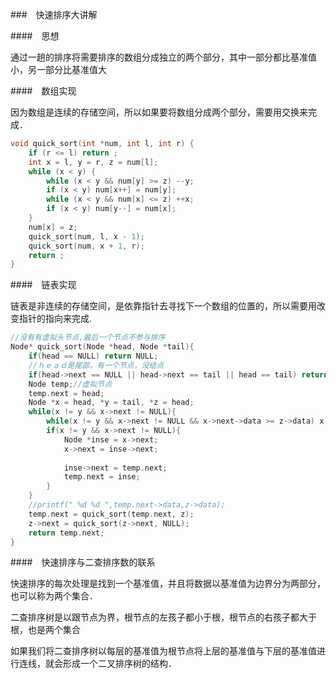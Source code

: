 ###　快速排序大讲解

####　思想

通过一趟的排序将需要排序的数组分成独立的两个部分，其中一部分都比基准值小，另一部分比基准值大

####　数组实现

因为数组是连续的存储空间，所以如果要将数组分成两个部分，需要用交换来完成．

````c
void quick_sort(int *num, int l, int r) {
    if (r <= l) return ;
    int x = l, y = r, z = num[l];
    while (x < y) {
        while (x < y && num[y] >= z) --y;
        if (x < y) num[x++] = num[y];
        while (x < y && num[x] <= z) ++x;
        if (x < y) num[y--] = num[x];
    }
    num[x] = z;
    quick_sort(num, l, x - 1);
    quick_sort(num, x + 1, r);
    return ;
}
````

####　链表实现

链表是非连续的存储空间，是依靠指针去寻找下一个数组的位置的，所以需要用改变指针的指向来完成.

````c
//没有有虚拟头节点,最后一个节点不参与排序
Node* quick_sort(Node *head, Node *tail){
    if(head == NULL) return NULL;
    //ｈｅａｄ是尾部，有一个节点，没结点
    if(head->next == NULL || head->next == tail || head == tail) return head;
    Node temp;//虚拟节点
    temp.next = head;
    Node *x = head, *y = tail, *z = head;
    while(x != y && x->next != NULL){
        while(x != y && x->next != NULL && x->next->data >= z->data) x = x->next;
        if(x != y && x->next != NULL){
            Node *inse = x->next;
            x->next = inse->next;
        
            inse->next = temp.next;
            temp.next = inse;
        }
    }
    //printf(" %d %d ",temp.next->data,z->data);
    temp.next = quick_sort(temp.next, z);
    z->next = quick_sort(z->next, NULL);
    return temp.next;
}
````

####　快速排序与二查排序数的联系

快速排序的每次处理是找到一个基准值，并且将数据以基准值为边界分为两部分，也可以称为两个集合．

二查排序树是以跟节点为界，根节点的左孩子都小于根，根节点的右孩子都大于根，也是两个集合

如果我们将二查排序树以每层的基准值为根节点将上层的基准值与下层的基准值进行连线，就会形成一个二叉排序树的结构．



